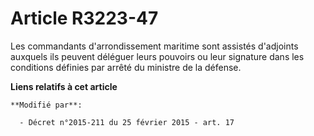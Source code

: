 # Article R3223-47

Les commandants    d'arrondissement maritime sont assistés d'adjoints auxquels ils peuvent déléguer leurs pouvoirs ou leur
signature dans les conditions définies par arrêté du ministre de la défense.

**Liens relatifs à cet article**

	**Modifié par**:

	  - Décret n°2015-211 du 25 février 2015 - art. 17
